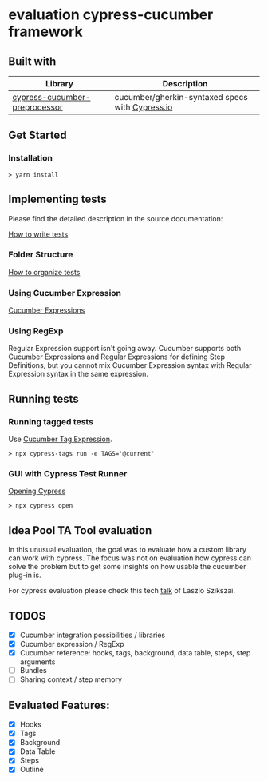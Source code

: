 # evaluation cypress-cucumber framework

## Built with

| Library                       | Description                                                                                                            |
|-------------------------------|------------------------------------------------------------------------------------------------------------------------|
| [cypress-cucumber-preprocessor](https://github.com/TheBrainFamily/cypress-cucumber-preprocessor) |cucumber/gherkin-syntaxed specs with [Cypress.io](https://docs.cypress.io/) |

## Get Started

### Installation

    > yarn install

## Implementing tests

Please find the detailed description in the source documentation:

[How to write tests](https://github.com/TheBrainFamily/cypress-cucumber-preprocessor#how-to-write-tests)

### Folder Structure

[How to organize tests](https://github.com/TheBrainFamily/cypress-cucumber-preprocessor#how-to-organize-the-tests)

### Using Cucumber Expression

[Cucumber Expressions](https://github.com/cucumber/cucumber-expressions#readme)

### Using RegExp

Regular Expression support isn't going away. Cucumber supports both Cucumber Expressions and Regular Expressions for defining Step Definitions, but you cannot mix Cucumber Expression syntax with Regular Expression syntax in the same expression. 
 
## Running tests

### Running tagged tests

Use [Cucumber Tag Expression](https://cucumber.io/docs/cucumber/api/#tag-expressions).

    > npx cypress-tags run -e TAGS='@current'

### GUI with Cypress Test Runner

[Opening Cypress](https://docs.cypress.io/guides/getting-started/installing-cypress#Opening-Cypress)

    > npx cypress open

## Idea Pool TA Tool evaluation

In this unusual evaluation, the goal was to evaluate how a custom library can work with cypress.
The focus was not on evaluation how cypress can solve the problem but to get some insights on how usable the cucumber plug-in is.

For cypress evaluation please check this tech [talk](https://videoportal.epam.com/video/VRg27Lo2) of Laszlo Szikszai.

## TODOS
- [x] Cucumber integration possibilities / libraries
- [x] Cucumber expression / RegExp
- [x] Cucumber reference: hooks, tags, background, data table, steps, step arguments
- [ ] Bundles
- [ ] Sharing context / step memory

## Evaluated Features:

- [x] Hooks
- [x] Tags
- [x] Background
- [x] Data Table
- [x] Steps
- [x] Outline
